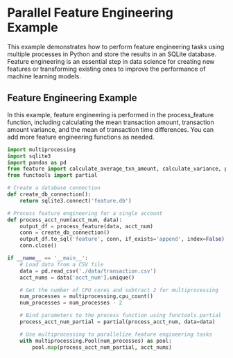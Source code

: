 # Parallel Feature Engineering Example

This example demonstrates how to perform feature engineering tasks using multiple processes in Python and store the results in an SQLite database. Feature engineering is an essential step in data science for creating new features or transforming existing ones to improve the performance of machine learning models.

## Feature Engineering Example

In this example, feature engineering is performed in the process_feature function, including calculating the mean transaction amount, transaction amount variance, and the mean of transaction time differences. You can add more feature engineering functions as needed.


```python
import multiprocessing
import sqlite3
import pandas as pd
from feature import calculate_average_txn_amount, calculate_variance, process_feature
from functools import partial

# Create a database connection
def create_db_connection():
    return sqlite3.connect('feature.db')

# Process feature engineering for a single account
def process_acct_num(acct_num, data):
    output_df = process_feature(data, acct_num)
    conn = create_db_connection()
    output_df.to_sql('feature', conn, if_exists='append', index=False)
    conn.close()

if __name__ == '__main__':
    # Load data from a CSV file
    data = pd.read_csv('./data/transaction.csv')
    acct_nums = data['acct_num'].unique()

    # Get the number of CPU cores and subtract 2 for multiprocessing
    num_processes = multiprocessing.cpu_count()
    num_processes = num_processes - 2

    # Bind parameters to the process function using functools.partial
    process_acct_num_partial = partial(process_acct_num, data=data)

    # Use multiprocessing to parallelize feature engineering tasks
    with multiprocessing.Pool(num_processes) as pool:
        pool.map(process_acct_num_partial, acct_nums)

```

